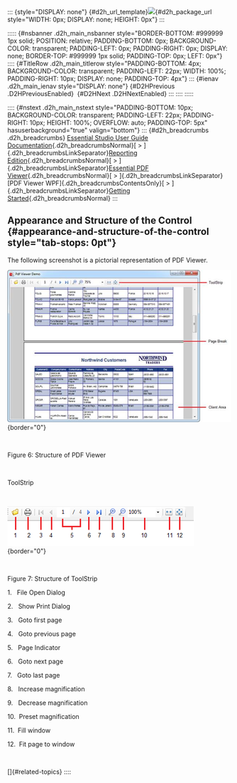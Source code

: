 ::: {style="DISPLAY: none"}
[](ms-xhelp:///?Id=d2h_url_template){#d2h_url_template}![](!package_url!){#d2h_package_url style="WIDTH: 0px; DISPLAY: none; HEIGHT: 0px"}
:::

::::: {#nsbanner .d2h_main_nsbanner style="BORDER-BOTTOM: #999999 1px solid; POSITION: relative; PADDING-BOTTOM: 0px; BACKGROUND-COLOR: transparent; PADDING-LEFT: 0px; PADDING-RIGHT: 0px; DISPLAY: none; BORDER-TOP: #999999 1px solid; PADDING-TOP: 0px; LEFT: 0px"}
:::: {#TitleRow .d2h_main_titlerow style="PADDING-BOTTOM: 4px; BACKGROUND-COLOR: transparent; PADDING-LEFT: 22px; WIDTH: 100%; PADDING-RIGHT: 10px; DISPLAY: none; PADDING-TOP: 4px"}
::: {#ienav .d2h_main_ienav style="DISPLAY: none"}
[](ms-xhelp:///?Id=3df10dd5-55c4-450a-b255-191a12fe4ead){#D2HPrevious .D2HPreviousEnabled}  [](ms-xhelp:///?Id=1be33e6f-2892-4581-a876-a2ceda47dbca){#D2HNext .D2HNextEnabled}
:::
::::
:::::

:::: {#nstext .d2h_main_nstext style="PADDING-BOTTOM: 10px; BACKGROUND-COLOR: transparent; PADDING-LEFT: 22px; PADDING-RIGHT: 10px; HEIGHT: 100%; OVERFLOW: auto; PADDING-TOP: 5px" hasuserbackground="true" valign="bottom"}
::: {#d2h_breadcrumbs .d2h_breadcrumbs}
[Essential Studio User Guide Documentation](ms-xhelp:///?Id=12457748-09e3-4d74-a240-8e049cedf030){.d2h_breadcrumbsNormal}[ \> ]{.d2h_breadcrumbsLinkSeparator}[Reporting Edition](ms-xhelp:///?Id=027aa5b6-6676-4f93-ad23-c20e8c45792e){.d2h_breadcrumbsNormal}[ \> ]{.d2h_breadcrumbsLinkSeparator}[Essential PDF Viewer](ms-xhelp:///?Id=72561ebd-77ed-4f2a-94a7-2b4b635d1dd6){.d2h_breadcrumbsNormal}[ \> ]{.d2h_breadcrumbsLinkSeparator}[PDF Viewer WPF]{.d2h_breadcrumbsContentsOnly}[ \> ]{.d2h_breadcrumbsLinkSeparator}[Getting Started](ms-xhelp:///?Id=4623838c-0252-4ad1-a063-33e505c3aca8){.d2h_breadcrumbsNormal}
:::

## Appearance and Structure of the Control {#appearance-and-structure-of-the-control style="tab-stops: 0pt"}

The following screenshot is a pictorial representation of PDF Viewer.

![](ImagesExt/image31_6.jpg){border="0"}

 

Figure 6: Structure of PDF Viewer

 

ToolStrip

 

![](ImagesExt/image31_7.png){border="0"}

 

Figure 7: Structure of ToolStrip

1.   File Open Dialog

2.   Show Print Dialog

3.   Goto first page

4.   Goto previous page

5.   Page Indicator

6.   Goto next page

7.   Goto last page

8.   Increase magnification

9.   Decrease magnification

10.  Preset magnification

11.  Fill window

12.  Fit page to window

 

[]{#related-topics}
::::
